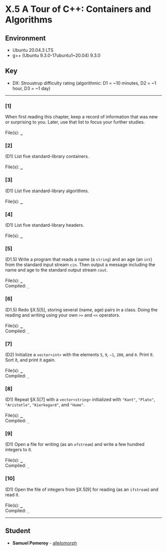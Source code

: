 # X.5 A Tour of C++: Containers and Algorithms

## Environment
- Ubuntu 20.04.3 LTS
- g++ (Ubuntu 9.3.0-17ubuntu1~20.04) 9.3.0

## Key
- DX: Stroustrup difficulty rating (algorithmic: D1 = ~10 minutes, D2 = ~1 hour, D3 = ~1 day)

---

### \[1\]
When first reading this chapter, keep a record of information that was new or surprising to
you. Later, use that list to focus your further studies.\
\
File(s): [`_`](./)

### \[2\]
(D1) List five standard-library containers.\
\
File(s): [`_`](./)

### \[3\]
(D1) List five standard-library algorithms.\
\
File(s): [`_`](./)

### \[4\]
(D1) List five standard-library headers.\
\
File(s): [`_`](./)

### \[5\]
(D1.5) Write a program that reads a name (a `string`) and an age (an `int`) from the standard input stream `cin`. Then output a message including the name and age to the standard output stream `cout`.\
\
File(s): [`_`](./)\
Compiled: `_`

### \[6\]
(D1.5) Redo §X.5[5], storing several (name, age) pairs in a class. Doing the reading and writing using your own `>>` and `<<` operators.\
\
File(s): [`_`](./)\
Compiled: `_`

### \[7\]
(D2) Initialize a `vector<int>` with the elements `5`, `9`, `−1`, `200`, and `0`. Print it. Sort it, and print it again.\
\
File(s): [`_`](./)\
Compiled: `_`

### \[8\]
(D1) Repeat §X.5\[7\] with a `vector<string>` initialized with `"Kant"`, `"Plato"`, `"Aristotle"`, `"Kierkegard"`, and `"Hume"`.\
\
File(s): [`_`](./)\
Compiled: `_`

### \[9\]
(D1) Open a file for writing (as an `ofstream`) and write a few hundred integers to it.\
\
File(s): [`_`](./)\
Compiled: `_`

### \[10\]
(D1) Open the file of integers from §X.5\[9\] for reading (as an `ifstream`) and read it.\
\
File(s): [`_`](./)\
Compiled: `_`

---

## Student
* **Samuel Pomeroy** - [allelomorph](github.com/allelomorph)